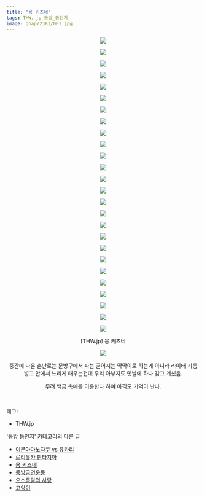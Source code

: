 ```yaml
---
title: "묭 키츠네"
tags: THW．jp 동방_동인지
image: ghap/2383/001.jpg
---
```

<div class="article">
<p style="text-align: center; clear: none; float: none;"><img src="{{ site.nasurl }}/ghap/2383/001.jpg"/></p>
<p style="text-align: center; clear: none; float: none;"><img src="{{ site.nasurl }}/ghap/2383/002.jpg"/></p>
<p style="text-align: center; clear: none; float: none;"><img src="{{ site.nasurl }}/ghap/2383/003.jpg"/></p>
<p style="text-align: center; clear: none; float: none;"><img src="{{ site.nasurl }}/ghap/2383/004.jpg"/></p>
<p style="text-align: center; clear: none; float: none;"><img src="{{ site.nasurl }}/ghap/2383/005.jpg"/></p>
<p style="text-align: center; clear: none; float: none;"><img src="{{ site.nasurl }}/ghap/2383/006.jpg"/></p>
<p style="text-align: center; clear: none; float: none;"><img src="{{ site.nasurl }}/ghap/2383/007.jpg"/></p>
<p style="text-align: center; clear: none; float: none;"><img src="{{ site.nasurl }}/ghap/2383/008.jpg"/></p>
<p style="text-align: center; clear: none; float: none;"><img src="{{ site.nasurl }}/ghap/2383/009.jpg"/></p>
<p style="text-align: center; clear: none; float: none;"><img src="{{ site.nasurl }}/ghap/2383/010.jpg"/></p>
<p style="text-align: center; clear: none; float: none;"><img src="{{ site.nasurl }}/ghap/2383/011.jpg"/></p>
<p style="text-align: center; clear: none; float: none;"><img src="{{ site.nasurl }}/ghap/2383/012.jpg"/></p>
<p style="text-align: center; clear: none; float: none;"><img src="{{ site.nasurl }}/ghap/2383/013.jpg"/></p>
<p style="text-align: center; clear: none; float: none;"><img src="{{ site.nasurl }}/ghap/2383/014.jpg"/></p>
<p style="text-align: center; clear: none; float: none;"><img src="{{ site.nasurl }}/ghap/2383/015.jpg"/></p>
<p style="text-align: center; clear: none; float: none;"><img src="{{ site.nasurl }}/ghap/2383/016.jpg"/></p>
<p style="text-align: center; clear: none; float: none;"><img src="{{ site.nasurl }}/ghap/2383/017.jpg"/></p>
<p style="text-align: center; clear: none; float: none;"><img src="{{ site.nasurl }}/ghap/2383/018.jpg"/></p>
<p style="text-align: center; clear: none; float: none;"><img src="{{ site.nasurl }}/ghap/2383/019.jpg"/></p>
<p style="text-align: center; clear: none; float: none;"><img src="{{ site.nasurl }}/ghap/2383/020.jpg"/></p>
<p style="text-align: center; clear: none; float: none;"><img src="{{ site.nasurl }}/ghap/2383/021.jpg"/></p>
<p style="text-align: center; clear: none; float: none;"><img src="{{ site.nasurl }}/ghap/2383/022.jpg"/></p>
<p style="text-align: center; clear: none; float: none;"><img src="{{ site.nasurl }}/ghap/2383/023.jpg"/></p>
<p style="text-align: center; clear: none; float: none;"><img src="{{ site.nasurl }}/ghap/2383/024.jpg"/></p>
<p style="text-align: center; clear: none; float: none;"><img src="{{ site.nasurl }}/ghap/2383/025.jpg"/></p>
<p style="text-align: center; clear: none; float: none;"><img src="{{ site.nasurl }}/ghap/2383/026.jpg"/></p>
<p style="text-align: center; clear: none; float: none;">[THW.jp] 묭 키츠네</p>
<p style="text-align: center; clear: none; float: none;"><img src="{{ site.nasurl }}/ghap/2383/027.jpg"/></p>
<p style="text-align: center; clear: none; float: none;">중간에 나온 손난로는 문방구에서 파는 굳어지는 딱딱이로 하는게 아니라 라이터 기름 넣고 안에서 느리게 태우는건데 우리 아부지도 옛날에 하나 갖고 계셨음.</p>
<p style="text-align: center; clear: none; float: none;">무려 백금 촉매를 이용한다 하여 아직도 기억이 난다.</p>
<p><br/></p>
</div><div class="tagTrail">
<p>태그: </p>
<ul>
<li>THW.jp</li>
</ul>
</div><div class="another">
<p>'동방 동인지' 카테고리의 다른 글</p>
<ul>
<li><a href="/2016-09-29-ghap_2385">이문아마노자쿠 vs 유카리</a></li>
<li><a href="/2016-09-29-ghap_2384">로리유카 판타지아</a></li>
<li><a href="/2016-09-29-ghap_2383">묭 키츠네</a></li>
<li><a href="/2016-09-28-ghap_2382">동방금연운동</a></li>
<li><a href="/2016-09-28-ghap_2380">으스름달의 사랑</a></li>
<li><a href="/2016-09-28-ghap_2378">고양이</a></li>
</ul>
</div><div class="cb_module cb_fluid">
<div class="cb_wrt cb_profile">
</div><!-- commentList close -->
</div>